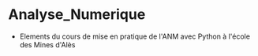 # Analyse_Numerique

* Elements du cours de mise en pratique de l'ANM avec Python à l'école des Mines d'Alès
